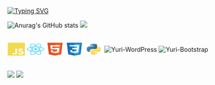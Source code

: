 
<a href="https://git.io/typing-svg"><img src="https://readme-typing-svg.demolab.com?font=Fira+Code&pause=1000&random=false&width=435&lines=Ol%C3%A1+Pessoal;Meu+nome+%C3%A9+Yuri+Cardozo;+Eu+sou++Desenvolvedor+Front-end+;Sejam+Bem+Vindos+ao+meu+Portioflio+" alt="Typing SVG" /></a>




![Anurag's GitHub stats](https://github-readme-stats.vercel.app/api?username=Netunosz&theme=prussian&show_icons=true)
<img loading="lazy" height="180em" src="https://github-readme-stats.vercel.app/api/top-langs/?username=Netunosz&layout=compact&langs_count=7&theme=prussian"/>

<div style="display: inline_block"><br>
  <img align="center" alt="Yuri-Js" height="30" width="40" src="https://raw.githubusercontent.com/devicons/devicon/master/icons/javascript/javascript-plain.svg">
  <img align="center" alt="Yuri-React" height="30" width="40" src="https://raw.githubusercontent.com/devicons/devicon/master/icons/react/react-original.svg">
  <img align="center" alt="Yuri-HTML" height="30" width="40" src="https://raw.githubusercontent.com/devicons/devicon/master/icons/html5/html5-original.svg">
  <img align="center" alt="Yuri-CSS" height="30" width="40" src="https://raw.githubusercontent.com/devicons/devicon/master/icons/css3/css3-original.svg">
  <img align="center" alt="Yuri-Python" height="30" width="40" src="https://raw.githubusercontent.com/devicons/devicon/master/icons/python/python-original.svg">
  <img align="center" alt="Yuri-WordPress" height="30" width="40"src="https://cdn.jsdelivr.net/gh/devicons/devicon/icons/wordpress/wordpress-original.svg" />
  <img align="center" alt="Yuri-Bootstrap" height="30" width="40" src="https://cdn.jsdelivr.net/gh/devicons/devicon/icons/bootstrap/bootstrap-original-wordmark.svg" />


</div>
  <br> <br>
 
<div> 
  <a href="https://www.instagram.com/_imyuks/" target="_blank"><img src="https://img.shields.io/badge/-Instagram-%23E4405F?style=for-the-badge&logo=instagram&logoColor=white" target="_blank"></a>
  <a href="https://www.linkedin.com/in/yuri-cardozoadc/" target="_blank"><img src="https://img.shields.io/badge/-LinkedIn-%230077B5?style=for-the-badge&logo=linkedin&logoColor=white" target="_blank"></a> 
  
</div>
